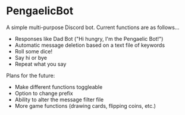 # PengaelicBot
A simple multi-purpose Discord bot.
Current functions are as follows...
- Responses like Dad Bot ("Hi hungry, I'm the Pengaelic Bot!")
- Automatic message deletion based on a text file of keywords
- Roll some dice!
- Say hi or bye
- Repeat what you say

Plans for the future:
- Make different functions toggleable
- Option to change prefix
- Ability to alter the message filter file
- More game functions (drawing cards, flipping coins, etc.)
